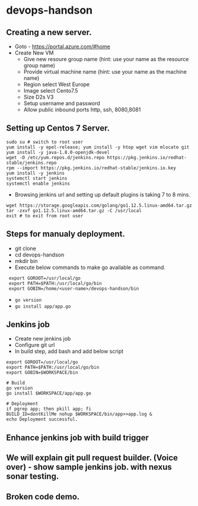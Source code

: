 # devops-handson

## Creating a new server. 
- Goto - https://portal.azure.com/#home
- Create New VM
  - Give new resoure group name (hint: use  your name as the resource group name)
  - Provide virtual machine name (hint: use  your name as the machine name)
  - Region select West Europe
  - Image select Cento7.5 
  - Size D2s V3
  - Setup username and password
  - Allow public inbound ports http, ssh, 8080,8081


## Setting up Centos 7 Server. 
```
sudo su # switch to root user
yum install -y epel-release; yum install -y htop wget vim mlocate git
yum install -y java-1.8.0-openjdk-devel
wget -O /etc/yum.repos.d/jenkins.repo https://pkg.jenkins.io/redhat-stable/jenkins.repo
rpm --import https://pkg.jenkins.io/redhat-stable/jenkins.io.key
yum install -y jenkins
systemctl start jenkins
systemctl enable jenkins
```
- Browsing jenkins url and setting up default plugins is taking 7 to 8 mins. 
```
wget https://storage.googleapis.com/golang/go1.12.5.linux-amd64.tar.gz
tar -zxvf go1.12.5.linux-amd64.tar.gz -C /usr/local
exit # to exit from root user
```

## Steps for manualy deployment. 
  - git clone <github repoistory url>
  - cd devops-handson
  - mkdir bin
  - Execute below commands to make go available as command. 
  ``` 
   export GOROOT=/usr/local/go
   export PATH=$PATH:/usr/local/go/bin
   export GOBIN=/home/<user-name>/devops-handson/bin 
  ```
  - ` go version `
  - `go install app/app.go` 
   

## Jenkins job
- Create new jenkins job <Free style>
- Configure git url
- In build step, add bash and add below script 
```
export GOROOT=/usr/local/go
export PATH=$PATH:/usr/local/go/bin
export GOBIN=$WORKSPACE/bin

# Build 
go version
go install $WORKSPACE/app/app.go

# Deployment
if pgrep app; then pkill app; fi
BUILD_ID=dontKillMe nohup $WORKSPACE/bin/app>>app.log & 
echo Deployment successful. 
```

## Enhance jenkins job with build trigger 

## We will explain git pull request builder. (Voice over) - show sample jenkins job. with nexus sonar testing. 
## Broken code demo. 
